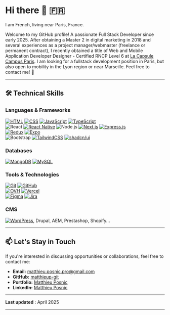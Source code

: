 # Hi there 👋 🇫🇷

I am French, living near Paris, France.

Welcome to my GitHub profile! A passionate Full Stack Developer since early 2025.  After obtaining a Master 2 in digital marketing in 2018 and several experiences as a project manager/webmaster (freelance or permanent contract), I recently obtained a title of Web and Mobile Application Developer Designer - Certified RNCP Level 6 at [La Capsule Campus Paris](https://www.lacapsule.academy/formation-developpeur-web/full-time-paris). I am looking for a fullstack development position in Paris, but also open to mobility in the Lyon region or near Marseille. Feel free to contact me! 🚀

---

## 🛠️ Technical Skills
### Languages & Frameworks
[![HTML](https://img.shields.io/badge/HTML5-E34F26?logo=html5&logoColor=white)](#) [![CSS](https://img.shields.io/badge/CSS3-1572B6?logo=css3&logoColor=white)](#) [![JavaScript](https://img.shields.io/badge/JavaScript-F7DF1E?logo=javascript&logoColor=black)](#) [![TypeScript](https://img.shields.io/badge/TypeScript-3178C6?logo=typescript&logoColor=fff)](#)   
![React](https://img.shields.io/badge/React-61DAFB?logo=react&logoColor=black) [![React Native](https://img.shields.io/badge/React_Native-%2320232a.svg?logo=react&logoColor=%2361DAFB)](#) ![Node.js](https://img.shields.io/badge/Node.js-339933?logo=node.js&logoColor=white) [![Next.js](https://img.shields.io/badge/Next.js-black?logo=next.js&logoColor=white)](#) [![Express.js](https://img.shields.io/badge/Express.js-%23404d59.svg?logo=express&logoColor=%2361DAFB)](#)   
[![Redux](https://img.shields.io/badge/Redux-764ABC?logo=redux&logoColor=fff)](#) [![Expo](https://img.shields.io/badge/Expo-000020?logo=expo&logoColor=fff)](#)   
![Bootstrap](https://img.shields.io/badge/Bootstrap-7952B3?logo=bootstrap&logoColor=white) 	[![TailwindCSS](https://img.shields.io/badge/Tailwind%20CSS-%2338B2AC.svg?logo=tailwind-css&logoColor=white)](#) [![shadcn/ui](https://img.shields.io/badge/shadcn%2Fui-000?logo=shadcnui&logoColor=fff)](#)

### Databases
[![MongoDB](https://img.shields.io/badge/MongoDB-4DB33D?logo=mongodb&logoColor=white)](#) [![MySQL](https://img.shields.io/badge/MySQL-4479A1?logo=mysql&logoColor=fff)](#)

### Tools & Technologies
[![Git](https://img.shields.io/badge/Git-F05032?logo=git&logoColor=white)](#) [![GitHub](https://img.shields.io/badge/GitHub-181717?logo=github&logoColor=white)](#)   
[![OVH](https://img.shields.io/badge/OVH-123F6D?logo=ovh&logoColor=white)](#) [![Vercel](https://img.shields.io/badge/Vercel-%23000000.svg?logo=vercel&logoColor=white)](#)   
[![Figma](https://img.shields.io/badge/Figma-F24E1E?logo=figma&logoColor=white)](#) [![Jira](https://img.shields.io/badge/Jira-0052CC?logo=jira&logoColor=fff)](#)

### CMS
[![WordPress](https://img.shields.io/badge/WordPress-%2321759B.svg?logo=wordpress&logoColor=white)](#), Drupal, AEM, Prestashop, Shopify...

---

## 📫 Let's Stay in Touch

If you're interested in discussing opportunities or collaborations, feel free to contact me:

- **Email:** [matthieu.posnic.pro@gmail.com](mailto:matthieu.posnic.pro@gmail.com)
- **GitHub:** [matthieup-git](https://github.com/matthieup-git)
- **Portfolio:** [Matthieu Posnic](https://matthieu-posnic.fr/)
- **LinkedIn:** [Matthieu Posnic](https://www.linkedin.com/in/matthieu-posnic-011588b0/)

---

**Last updated** : April 2025

---

<!--
**matthieup-git/matthieup-git** is a ✨ _special_ ✨ repository because its `README.md` (this file) appears on your GitHub profile.

Here are some ideas to get you started:

- 🔭 I’m currently working on ...
- 🌱 I’m currently learning ...
- 👯 I’m looking to collaborate on ...
- 🤔 I’m looking for help with ...
- 💬 Ask me about ...
- 📫 How to reach me: ...
- 😄 Pronouns: ...
- ⚡ Fun fact: ...
-->
